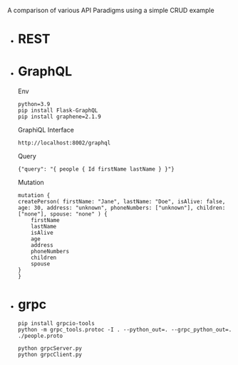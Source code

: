 A comparison of various API Paradigms using a simple CRUD example

- # REST

- # GraphQL
  
    Env 

    ```
    python=3.9
    pip install Flask-GraphQL
    pip install graphene=2.1.9
    ```
 
    GraphiQL Interface

    ```
    http://localhost:8002/graphql
    ```

    Query

    ```
    {"query": "{ people { Id firstName lastName } }"}
    ```

    Mutation

    ```
    mutation {
    createPerson( firstName: "Jane", lastName: "Doe", isAlive: false, age: 30, address: "unknown", phoneNumbers: ["unknown"], children: ["none"], spouse: "none" ) {
        firstName
        lastName
        isAlive
        age
        address
        phoneNumbers
        children
        spouse
    }
    }
    ```

- # grpc

    ```
    pip install grpcio-tools
    python -m grpc_tools.protoc -I . --python_out=. --grpc_python_out=. ./people.proto
    ```

    ```
    python grpcServer.py
    python grpcClient.py
    ```
